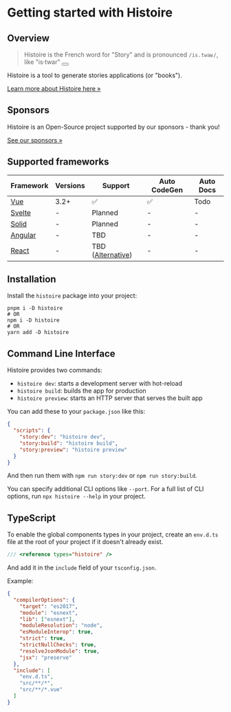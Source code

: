 <script setup>
function playAudio () {
  document.querySelector('#histoire-audio').play()
}
</script>

<audio id="histoire-audio">
  <source src="/histoire.mp3" type="audio/mpeg">
</audio>

# Getting started with Histoire

## Overview

> Histoire is the French word for "Story" and is pronounced `/is.twaʁ/`, like "is·twar" <button class="btn p-1 leading-none" v-on:click="playAudio"><Icon icon="carbon:volume-up-filled" class="w-4 h-4 align-middle"/></button>

Histoire is a tool to generate stories applications (or "books").

[Learn more about Histoire here &raquo;](./index.md)

<DemoLinks />

## Sponsors

Histoire is an Open-Source project supported by our sponsors - thank you!

<div class="flex justify-center mt-6 mb-12 gap-2">
  <SponsorButton/>
  <a
    href="./index.html#sponsors"
    class="px-4 py-2 btn inline-flex items-center gap-2 !font-normal"
  >
    See our sponsors &raquo;
  </a>
</div>

## Supported frameworks

| Framework | Versions | Support | Auto CodeGen | Auto Docs |
| --------- | -------- | ------- | ------------ | ---- |
| [Vue](https://vuejs.org/) | 3.2+ | ✅ | ✅ | Todo |
| [Svelte](https://svelte.dev/) | - | Planned | - | - |
| [Solid](https://www.solidjs.com/) | - | Planned | - | - |
| [Angular](https://angular.io/) | - | TBD | - | - |
| [React](https://reactjs.org/) | - | TBD ([Alternative](https://www.ladle.dev)) | - | - |


## Installation

Install the `histoire` package into your project:

```shell
pnpm i -D histoire
# OR
npm i -D histoire
# OR
yarn add -D histoire
```

## Command Line Interface

Histoire provides two commands:
- `histoire dev`: starts a development server with hot-reload
- `histoire build`: builds the app for production
- `histoire preview`: starts an HTTP server that serves the built app

You can add these to your `package.json` like this:

```json
{
  "scripts": {
    "story:dev": "histoire dev",
    "story:build": "histoire build",
    "story:preview": "histoire preview"
  }
}
```

And then run them with `npm run story:dev` or `npm run story:build`.

You can specify additional CLI options like `--port`. For a full list of CLI options, run `npx histoire --help` in your project.

## TypeScript

To enable the global components types in your project, create an `env.d.ts` file at the root of your project if it doesn't already exist.

```ts
/// <reference types="histoire" />
```

And add it in the `include` field of your `tsconfig.json`.

Example:

```json
{
  "compilerOptions": {
    "target": "es2017",
    "module": "esnext",
    "lib": ["esnext"],
    "moduleResolution": "node",
    "esModuleInterop": true,
    "strict": true,
    "strictNullChecks": true,
    "resolveJsonModule": true,
    "jsx": "preserve"
  },
  "include": [
    "env.d.ts",
    "src/**/*",
    "src/**/*.vue"
  ]
}
```
